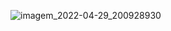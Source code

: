 ![imagem_2022-04-29_200928930](https://user-images.githubusercontent.com/97262077/166079303-922e818c-b4a2-4ecc-8894-f0efb3daca99.png)
